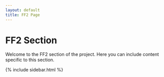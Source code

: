 ```yaml
---
layout: default
title: FF2 Page
---
```


# FF2 Section

Welcome to the FF2 section of the project. Here you can include content specific to this section.

{% include sidebar.html %}